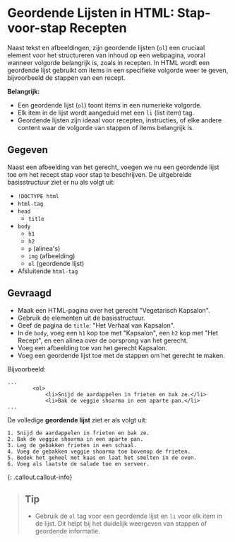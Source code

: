 
# Geordende Lijsten in HTML: Stap-voor-stap Recepten

Naast tekst en afbeeldingen, zijn geordende lijsten (`ol`) een cruciaal element voor het structureren van inhoud op een webpagina, vooral wanneer volgorde belangrijk is, zoals in recepten. In HTML wordt een geordende lijst gebruikt om items in een specifieke volgorde weer te geven, bijvoorbeeld de stappen van een recept.

**Belangrijk:**
* Een geordende lijst (`ol`) toont items in een numerieke volgorde.
* Elk item in de lijst wordt aangeduid met een `li` (list item) tag.
* Geordende lijsten zijn ideaal voor recepten, instructies, of elke andere content waar de volgorde van stappen of items belangrijk is.

## Gegeven
Naast een afbeelding van het gerecht, voegen we nu een geordende lijst toe om het recept stap voor stap te beschrijven. De uitgebreide basisstructuur ziet er nu als volgt uit:

* `!DOCTYPE html`
* `html-tag`
* `head`
  * `title`
* `body`
  * `h1`
  * `h2`
  * `p` (alinea's)
  * `img` (afbeelding)
  * `ol` (geordende lijst)
* Afsluitende `html-tag`

## Gevraagd
* Maak een HTML-pagina over het gerecht "Vegetarisch Kapsalon".
* Gebruik de elementen uit de basisstructuur.
* Geef de pagina de `title`: "Het Verhaal van Kapsalon".
* In de `body`, voeg een `h1` kop toe met "Kapsalon", een `h2` kop met "Het Recept", en een alinea over de oorsprong van het gerecht.
* Voeg een afbeelding toe van het gerecht Kapsalon.
* Voeg een geordende lijst toe met de stappen om het gerecht te maken.

Bijvoorbeeld:
```
...
        <ol>
            <li>Snijd de aardappelen in frieten en bak ze.</li>
            <li>Bak de veggie shoarma in een aparte pan.</li>
...
```

De volledige **geordende lijst** ziet er als volgt uit: 

```
1. Snijd de aardappelen in frieten en bak ze.
2. Bak de veggie shoarma in een aparte pan.
3. Leg de gebakken frieten in een schaal.
4. Voeg de gebakken veggie shoarma toe bovenop de frieten.
5. Bedek het geheel met kaas en laat het smelten in de oven.
6. Voeg als laatste de salade toe en serveer.

```

{: .callout.callout-info}
>## Tip
>* Gebruik de `ol` tag voor een geordende lijst en `li` voor elk item in de lijst. Dit helpt bij het duidelijk weergeven van stappen of geordende informatie.
